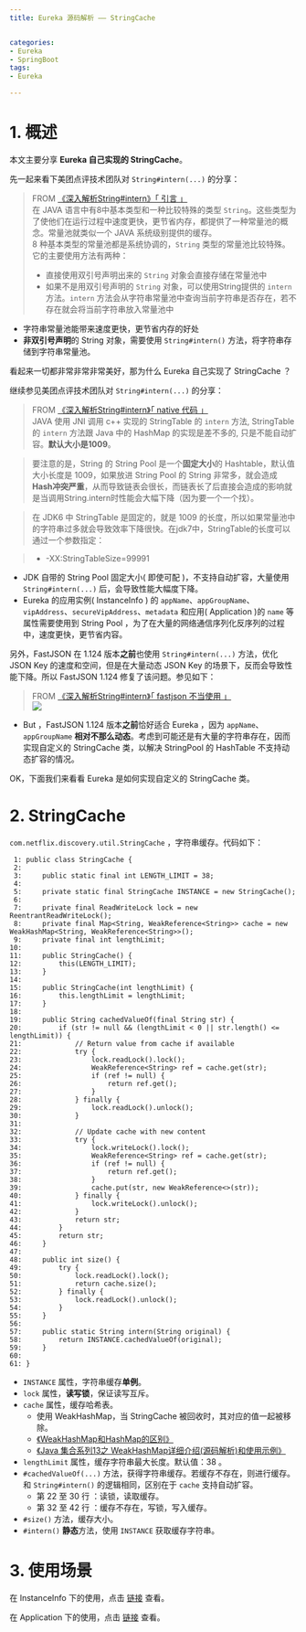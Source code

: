 ```yaml
---
title: Eureka 源码解析 —— StringCache 


categories:
- Eureka 
- SpringBoot
tags:
- Eureka

---
```

 


 

[](#1-概述 "1. 概述")1\. 概述
=======================

本文主要分享 **Eureka 自己实现的 StringCache**。

先一起来看下美团点评技术团队对 `String#intern(...)` 的分享：

> FROM [《深入解析String#intern》「 引言 」](https://tech.meituan.com/in_depth_understanding_string_intern.html)  
> 在 JAVA 语言中有8中基本类型和一种比较特殊的类型 `String`。这些类型为了使他们在运行过程中速度更快，更节省内存，都提供了一种常量池的概念。常量池就类似一个 JAVA 系统级别提供的缓存。  
> 8 种基本类型的常量池都是系统协调的，`String` 类型的常量池比较特殊。它的主要使用方法有两种：
> 
> *   直接使用双引号声明出来的 `String` 对象会直接存储在常量池中
> *   如果不是用双引号声明的 `String` 对象，可以使用String提供的 `intern` 方法。`intern` 方法会从字符串常量池中查询当前字符串是否存在，若不存在就会将当前字符串放入常量池中

*   字符串常量池能带来速度更快，更节省内存的好处
*   **非双引号声明**的 String 对象，需要使用 `String#intern()` 方法，将字符串存储到字符串常量池。

看起来一切都非常非常非常美好，那为什么 Eureka 自己实现了 StringCache ？

继续参见美团点评技术团队对 `String#intern(...)` 的分享：

> FROM [《深入解析String#intern》「 native 代码 」](https://tech.meituan.com/in_depth_understanding_string_intern.html)  
> JAVA 使用 JNI 调用 c++ 实现的 StringTable 的 `intern` 方法, StringTable的 `intern` 方法跟 Java 中的 HashMap 的实现是差不多的, 只是不能自动扩容。**默认大小是1009**。

> 要注意的是，String 的 String Pool 是一个**固定大小**的 Hashtable，默认值大小长度是 1009，如果放进 String Pool 的 String 非常多，就会造成**Hash冲突严重**，从而导致链表会很长，而链表长了后直接会造成的影响就是当调用String.intern时性能会大幅下降（因为要一个一个找）。

> 在 JDK6 中 StringTable 是固定的，就是 1009 的长度，所以如果常量池中的字符串过多就会导致效率下降很快。在jdk7中，StringTable的长度可以通过一个参数指定：

> *   -XX:StringTableSize=99991

*   JDK 自带的 String Pool 固定大小( 即使可配 )，不支持自动扩容，大量使用 `String#intern(...)` 后，会导致性能大幅度下降。
*   Eureka 的应用实例( InstanceInfo ) 的 `appName`、`appGroupName`、`vipAddress`、`secureVipAddress`、`metadata` 和应用( Application )的 `name` 等属性需要使用到 String Pool ，为了在大量的网络通信序列化反序列的过程中，速度更快，更节省内容。

另外，FastJSON 在 1.124 版本**之前**也使用 `String#intern(...)` 方法，优化 JSON Key 的速度和空间，但是在大量动态 JSON Key 的场景下，反而会导致性能下降。所以 FastJSON 1.124 修复了该问题。参见如下：

> FROM [《深入解析String#intern》「 fastjson 不当使用 」](https://tech.meituan.com/in_depth_understanding_string_intern.html)  
> ![](http://www.iocoder.cn/images/Eureka/2018_08_21/01.png)

*   But ，FastJSON 1.124 版本**之前**恰好适合 Eureka ，因为 `appName`、`appGroupName` **相对不那么动态**。考虑到可能还是有大量的字符串存在，因而实现自定义的 StringCache 类，以解决 StringPool 的 HashTable 不支持动态扩容的情况。

OK，下面我们来看看 Eureka 是如何实现自定义的 StringCache 类。



[](#2-StringCache "2. StringCache")2\. StringCache
==================================================

`com.netflix.discovery.util.StringCache` ，字符串缓存。代码如下：

     1: public class StringCache {  
     2:   
     3:     public static final int LENGTH_LIMIT = 38;  
     4:   
     5:     private static final StringCache INSTANCE = new StringCache();  
     6:   
     7:     private final ReadWriteLock lock = new ReentrantReadWriteLock();  
     8:     private final Map<String, WeakReference<String>> cache = new WeakHashMap<String, WeakReference<String>>();  
     9:     private final int lengthLimit;  
    10:   
    11:     public StringCache() {  
    12:         this(LENGTH_LIMIT);  
    13:     }  
    14:   
    15:     public StringCache(int lengthLimit) {  
    16:         this.lengthLimit = lengthLimit;  
    17:     }  
    18:   
    19:     public String cachedValueOf(final String str) {  
    20:         if (str != null && (lengthLimit < 0 || str.length() <= lengthLimit)) {  
    21:             // Return value from cache if available  
    22:             try {  
    23:                 lock.readLock().lock();  
    24:                 WeakReference<String> ref = cache.get(str);  
    25:                 if (ref != null) {  
    26:                     return ref.get();  
    27:                 }  
    28:             } finally {  
    29:                 lock.readLock().unlock();  
    30:             }  
    31:   
    32:             // Update cache with new content  
    33:             try {  
    34:                 lock.writeLock().lock();  
    35:                 WeakReference<String> ref = cache.get(str);  
    36:                 if (ref != null) {  
    37:                     return ref.get();  
    38:                 }  
    39:                 cache.put(str, new WeakReference<>(str));  
    40:             } finally {  
    41:                 lock.writeLock().unlock();  
    42:             }  
    43:             return str;  
    44:         }  
    45:         return str;  
    46:     }  
    47:   
    48:     public int size() {  
    49:         try {  
    50:             lock.readLock().lock();  
    51:             return cache.size();  
    52:         } finally {  
    53:             lock.readLock().unlock();  
    54:         }  
    55:     }  
    56:   
    57:     public static String intern(String original) {  
    58:         return INSTANCE.cachedValueOf(original);  
    59:     }  
    60:   
    61: }  

*   `INSTANCE` 属性，字符串缓存**单例**。
*   `lock` 属性，**读写锁**，保证读写互斥。
*   `cache` 属性，缓存哈希表。
    *   使用 WeakHashMap，当 StringCache 被回收时，其对应的值一起被移除。
    *   [《WeakHashMap和HashMap的区别》](http://blog.csdn.net/yangzl2008/article/details/6980709)
    *   [《Java 集合系列13之 WeakHashMap详细介绍(源码解析)和使用示例》](http://www.cnblogs.com/skywang12345/p/3311092.html)
*   `lengthLimit` 属性，缓存字符串最大长度。默认值：38 。
*   `#cachedValueOf(...)` 方法，获得字符串缓存。若缓存不存在，则进行缓存。和 `String#intern()` 的逻辑相同，区别在于 `cache` 支持自动扩容。
    *   第 22 至 30 行 ：读锁，读取缓存。
    *   第 32 至 42 行 ：缓存不存在，写锁，写入缓存。
*   `#size()` 方法，缓存大小。
*   `#intern()` **静态**方法，使用 `INSTANCE` 获取缓存字符串。

[](#3-使用场景 "3. 使用场景")3\. 使用场景
=============================

在 InstanceInfo 下的使用，点击 [链接](https://github.com/YunaiV/eureka/blob/7f868f9ca715a8862c0c10cac04e238bbf371db0/eureka-client/src/main/java/com/netflix/appinfo/InstanceInfo.java#L233) 查看。

在 Application 下的使用，点击 [链接](https://github.com/YunaiV/eureka/blob/7f868f9ca715a8862c0c10cac04e238bbf371db0/eureka-client/src/main/java/com/netflix/discovery/shared/Application.java#L95) 查看。
